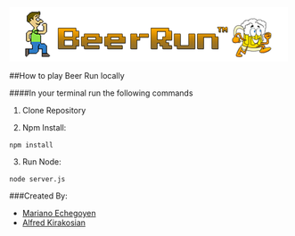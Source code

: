 <img src="assets/banner.png"></a>

##How to play Beer Run locally

####In your terminal run the following commands
1. Clone Repository

2. Npm Install:
<pre><code>npm install</code></pre>

3. Run Node:
<pre><code>node server.js</code></pre>

###Created By:

+ [Mariano Echegoyen](https://github.com/Mariano89)
+ [Alfred Kirakosian](https://github.com/althe1)